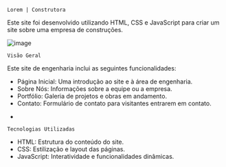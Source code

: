 	Lorem | Construtora

Este site foi desenvolvido utilizando HTML, CSS e JavaScript para criar um site sobre uma empresa de construções.

![image](https://github.com/isurists/lorem_construcao_site/assets/109489449/216e1e3b-50a2-463b-8b2b-4b722f299587)

	Visão Geral
 
Este site de engenharia inclui as seguintes funcionalidades:

- Página Inicial: Uma introdução ao site e à área de engenharia.
- Sobre Nós: Informações sobre a equipe ou a empresa.
- Portfólio: Galeria de projetos e obras em andamento.
- Contato: Formulário de contato para visitantes entrarem em contato.
*

	Tecnologias Utilizadas
- HTML: Estrutura do conteúdo do site.
- CSS: Estilização e layout das páginas.
- JavaScript: Interatividade e funcionalidades dinâmicas.
